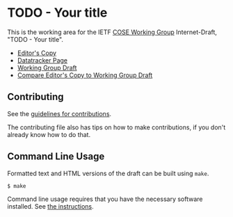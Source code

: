 <!-- regenerate: on (set to off if you edit this file) -->

# TODO - Your title

This is the working area for the IETF [COSE Working Group](https://datatracker.ietf.org/group/cose/documents/) Internet-Draft, "TODO - Your title".

* [Editor's Copy](https://hannestschofenig.github.io/draft-ietf-cose-falcon/#go.draft-ietf-cose-falcon.html)
* [Datatracker Page](https://datatracker.ietf.org/doc/draft-ietf-cose-falcon)
* [Working Group Draft](https://datatracker.ietf.org/doc/html/draft-ietf-cose-falcon)
* [Compare Editor's Copy to Working Group Draft](https://hannestschofenig.github.io/draft-ietf-cose-falcon/#go.draft-ietf-cose-falcon.diff)


## Contributing

See the
[guidelines for contributions](https://github.com/hannestschofenig/draft-ietf-cose-falcon/blob/main/CONTRIBUTING.md).

The contributing file also has tips on how to make contributions, if you
don't already know how to do that.

## Command Line Usage

Formatted text and HTML versions of the draft can be built using `make`.

```sh
$ make
```

Command line usage requires that you have the necessary software installed.  See
[the instructions](https://github.com/martinthomson/i-d-template/blob/main/doc/SETUP.md).

